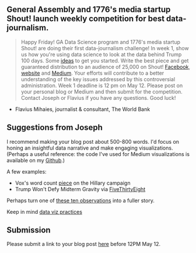 ## General Assembly and 1776's media startup Shout! launch weekly competition for best data-journalism.  

> Happy Friday! GA Data Science program and 1776's media startup Shout! are doing their first data-journalism challenge! In week 1, show us how you're using data science to look at the data behind Trump 100 days. Some [ideas](https://www.kaleida.com/topics/AVuu2NpKbdtv8DYPzLZb) to get you started. Write the best piece and get guaranteed distribution to an audience of 25,000 on Shout! [Facebook](https://www.facebook.com/byshout), [website](byshout.com) and [Medium](https://medium.com/byshout). Your efforts will contribute to a better understanding of the key issues addressed by this controversial administration. Week 1 deadline is 12 pm on May 12. Please post on your personal blog or Medium and then submit for the competition. Contact Joseph or Flavius if you have any questions. 
> Good luck! 

- Flavius Mihaies, journalist & consultant, The World Bank

## Suggestions from Joseph

I recommend making your blog post about 500-800 words. I'd focus on honing an insightful data narrative and make engaging visualizations. (Perhaps a useful reference: the code I've used for Medium visualizations is available on my [Github](https://github.com/josephofiowa/zenzic).)

A few examples:
- Vox's word count [piece](www.vox.com/policy-and-politics/2016/12/16/13972394/most-common-words-hillary-clinton-speech) on the Hillary campaign
- Trump Won't Defy Midterm Gravity via [FiveThirtyEight](https://fivethirtyeight.com/features/trump-probably-wont-defy-midterm-gravity/)


Perhaps turn one of [these ten observations](https://fivethirtyeight.com/features/trumpbeat-10-lessons-from-the-first-100-days/) into a fuller story.

Keep in mind [data viz practices](https://www.washingtonpost.com/news/wonk/wp/2016/04/11/the-dirty-little-secret-that-data-journalists-arent-telling-you/?utm_term=.10163884cf5f)

## Submission

Please submit a link to your blog post [here](https://docs.google.com/a/represently.com/forms/d/e/1FAIpQLSdrPjjCsbxBYiDcIXckTTgnGjfV62svBC60XwwHAhFBvA9RqQ/viewform?c=0&w=1) before 12PM May 12.


